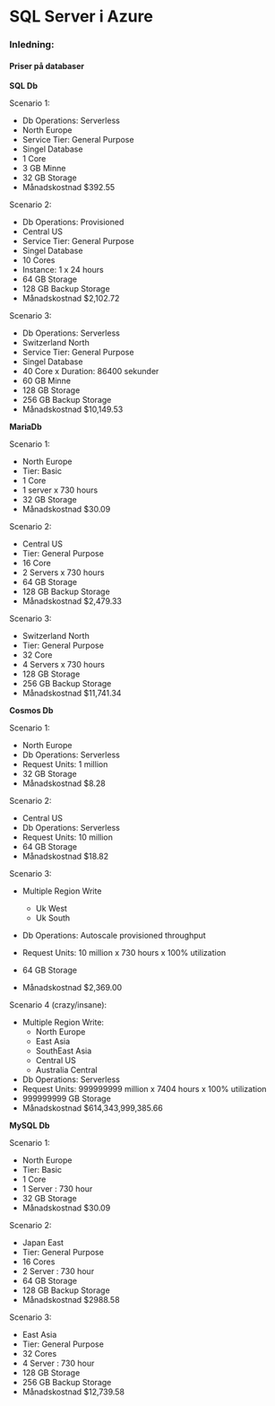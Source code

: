 # SQL Server i Azure

### Inledning:

#### **Priser på databaser**

**SQL Db**

Scenario 1:

- Db Operations: Serverless
- North Europe
- Service Tier: General Purpose
- Singel Database
- 1 Core
- 3 GB Minne
- 32 GB Storage
- Månadskostnad $392.55

Scenario 2:

- Db Operations: Provisioned
- Central US
- Service Tier: General Purpose
- Singel Database
- 10 Cores 
- Instance: 1 x 24 hours 
- 64 GB Storage
- 128 GB Backup Storage
- Månadskostnad $2,102.72

Scenario 3:

- Db Operations: Serverless
- Switzerland North
- Service Tier: General Purpose
- Singel Database
- 40 Core x Duration: 86400 sekunder
- 60 GB Minne
- 128 GB Storage
- 256 GB Backup Storage
- Månadskostnad $10,149.53

**MariaDb**

Scenario 1:

- North Europe
- Tier: Basic
- 1 Core 
- 1 server x 730 hours
- 32 GB Storage
- Månadskostnad $30.09

Scenario 2:

- Central US
- Tier: General Purpose
- 16 Core 
- 2 Servers x 730 hours 
- 64 GB Storage
- 128 GB Backup Storage
- Månadskostnad $2,479.33

Scenario 3:

- Switzerland North
- Tier: General Purpose
- 32 Core 
- 4 Servers x 730 hours
- 128 GB Storage
- 256 GB Backup Storage
- Månadskostnad $11,741.34

**Cosmos Db**

Scenario 1:

- North Europe
- Db Operations: Serverless
- Request Units: 1 million
- 32 GB Storage
- Månadskostnad $8.28

Scenario 2:

- Central US
- Db Operations: Serverless
- Request Units: 10 million
- 64 GB Storage
- Månadskostnad $18.82

Scenario 3:

- Multiple Region Write
  - Uk West 
  - Uk South

- Db Operations: Autoscale provisioned throughput
- Request Units: 10 million x 730 hours x 100% utilization
- 64 GB Storage
- Månadskostnad $2,369.00

Scenario 4 (crazy/insane):

- Multiple Region Write:
  - North Europe
  - East Asia
  - SouthEast Asia
  - Central US
  - Australia Central
- Db Operations: Serverless
- Request Units: 999999999 million x 7404 hours x 100% utilization
- 999999999 GB Storage
- Månadskostnad $614,343,999,385.66

**MySQL Db**

Scenario 1:

- North Europe
- Tier: Basic
- 1 Core 
- 1 Server : 730 hour
- 32 GB Storage
- Månadskostnad $30.09

Scenario 2:

- Japan East
- Tier: General Purpose
- 16 Cores
- 2 Server : 730 hour
- 64 GB Storage
- 128 GB Backup Storage
- Månadskostnad $2988.58

Scenario 3:

- East Asia
- Tier: General Purpose
- 32 Cores 
- 4 Server : 730 hour
- 128 GB Storage
- 256 GB Backup Storage
- Månadskostnad $12,739.58